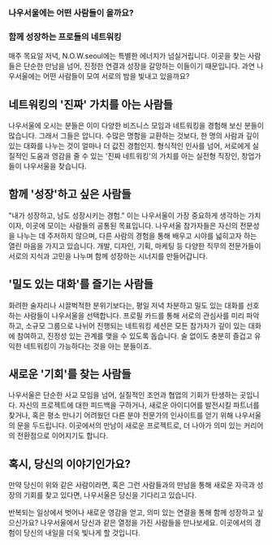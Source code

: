 ### 나우서울에는 어떤 사람들이 올까요? 
### 함께 성장하는 프로들의 네트워킹



매주 목요일 저녁, N.O.W.seoul에는 특별한 에너지가 넘실거립니다. 이곳을 찾는 사람들은 단순한 만남을 넘어, 진정한 연결과 성장을 갈망하는 이들이기 때문입니다. 과연 나우서울에는 어떤 사람들이 모여 서로의 밤을 빛내고 있을까요?
## 네트워킹의 '진짜' 가치를 아는 사람들

나우서울에 오시는 분들은 이미 다양한 비즈니스 모임과 네트워킹을 경험해 보신 분들이 많습니다. 그래서 그들은 압니다. 수많은 명함을 교환하는 것보다, 한 명의 사람과 깊이 있는 대화를 나누는 것이 얼마나 더 값진 경험인지. 형식적인 인사를 넘어, 서로에게 실질적인 도움과 영감을 줄 수 있는 '진짜 네트워킹'의 가치를 아는 실전형 직장인, 창업가들이 나우서울을 찾습니다.

## 함께 '성장'하고 싶은 사람들

"내가 성장하고, 남도 성장시키는 경험." 이는 나우서울이 가장 중요하게 생각하는 가치이자, 이곳에 모이는 사람들의 공통된 목표입니다. 나우서울 참가자들은 자신의 전문성을 나누는 데 주저하지 않으며, 다른 사람의 경험을 통해 배우고 시야를 넓히고자 하는 열린 마음을 가지고 있습니다. 개발, 디자인, 기획, 마케팅 등 다양한 직무의 전문가들이 서로의 지식과 고민을 나누며 함께 성장하는 시너지를 만들어갑니다.

## '밀도 있는 대화'를 즐기는 사람들

화려한 술자리나 시끌벅적한 분위기보다는, 평일 저녁 차분하고 밀도 있는 대화를 선호하는 사람들이 나우서울을 선택합니다. 프로필 카드를 통해 서로의 관심사를 미리 파악하고, 소규모 그룹으로 나뉘어 진행되는 네트워킹 세션은 모든 참가자가 깊이 있는 대화에 참여하고, 진정성 있는 관계를 맺을 수 있도록 돕습니다. 술 없이도 충분히 즐겁고 유익한 네트워킹이 가능하다는 것을 아는 분들이죠.

## 새로운 '기회'를 찾는 사람들

나우서울은 단순한 사교 모임을 넘어, 실질적인 조언과 협업의 기회가 탄생하는 곳입니다. 자신의 프로젝트에 대한 피드백을 구하거나, 새로운 아이디어를 발전시킬 파트너를 찾거나, 혹은 평소 만나기 어려웠던 다른 분야 전문가의 인사이트를 얻기 위해 나우서울의 문을 두드립니다. 이곳에서의 만남이 새로운 프로젝트로, 더 나아가 의미 있는 커리어의 전환점으로 이어지기도 합니다.

## 혹시, 당신의 이야기인가요?

만약 당신이 위와 같은 사람이라면, 혹은 그런 사람들과의 만남을 통해 새로운 자극과 성장의 기회를 찾고 있다면, 나우서울은 당신을 기다리고 있습니다.

반복되는 일상에서 벗어나 새로운 영감을 얻고, 의미 있는 연결을 통해 함께 성장하고 싶으신가요? 나우서울에서 당신과 같은 열정을 가진 사람들을 만나보세요. 이곳에서의 경험이 당신의 내일을 더욱 빛나게 할 것입니다. 